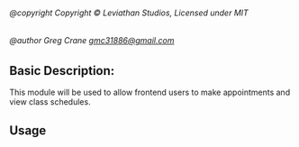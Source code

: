 ###### @copyright   Copyright © Leviathan Studios, Licensed under MIT
###### @author      Greg Crane <gmc31886@gmail.com>

## Basic Description:
This module will be used to allow frontend users to make appointments  and view class schedules.

## Usage
